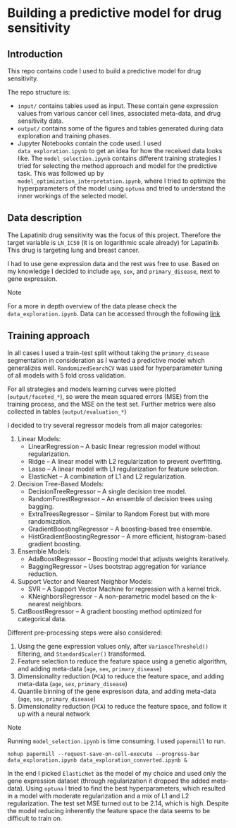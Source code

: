 # Building a predictive model for drug sensitivity

## Introduction

This repo contains code I used to build a predictive model for drug sensitivity. 

The repo structure is:
- `input/` contains tables used as input. These contain gene expression values from various cancer cell lines, associated meta-data, and drug sensitivity data.
- `output/` contains some of the figures and tables generated during data exploration and training phases.
- Jupyter Notebooks contain the code used. I used `data_exploration.ipynb` to get an idea for how the received data looks like. The `model_selection.ipynb` contains different training strategies I tried for selecting the method approach and model for the predictive task. This was followed up by `model_optimization_interpretation.ipynb`, where I tried to optimize the hyperparameters of the model using `optuna` and tried to understand the inner workings of the selected model.

## Data description

The Lapatinib drug sensitivity was the focus of this project. Therefore the target variable is `LN_IC50` (it is on logarithmic scale already) for Lapatinib. This drug is targeting lung and breast cancer.

I had to use gene expression data and the rest was free to use. Based on my knowledge I decided to include `age`, `sex`, and `primary_disease`, next to gene expression. 

> [!NOTE]  
> For a more in depth overview of the data please check the `data_exploration.ipynb`. Data can be accessed through the following [link](https://drive.google.com/drive/folders/1kvpgSCfgDchlP5wfBjvUR0E8hdNFvE5r?usp=share_link)

## Training approach

In all cases I used a train-test split without taking the `primary_disease` segmentation in consideration as I wanted a predictive model which generalizes well. `RandomizedSearchCV` was used for hyperparameter tuning of all models with 5 fold cross validation. 

For all strategies and models learning curves were plotted (`output/faceted_*`), so were the mean squared errors (MSE) from the training process, and the MSE on the test set. Further metrics were also collected in tables (`output/evaluation_*`)

I decided to try several regressor models from all major categories:
1. Linear Models:
    - LinearRegression – A basic linear regression model without regularization.
    - Ridge – A linear model with L2 regularization to prevent overfitting.
    - Lasso – A linear model with L1 regularization for feature selection.
    - ElasticNet – A combination of L1 and L2 regularization.
2. Decision Tree-Based Models:
    - DecisionTreeRegressor – A single decision tree model.
    - RandomForestRegressor – An ensemble of decision trees using bagging.
    - ExtraTreesRegressor – Similar to Random Forest but with more randomization.
    - GradientBoostingRegressor – A boosting-based tree ensemble.
    - HistGradientBoostingRegressor – A more efficient, histogram-based gradient boosting.
3. Ensemble Models:
    - AdaBoostRegressor – Boosting model that adjusts weights iteratively.
    - BaggingRegressor – Uses bootstrap aggregation for variance reduction.
4. Support Vector and Nearest Neighbor Models:
    - SVR – A Support Vector Machine for regression with a kernel trick.
    - KNeighborsRegressor – A non-parametric model based on the k-nearest neighbors.
5. CatBoostRegressor – A gradient boosting method optimized for categorical data.

Different pre-processing steps were also considered:
1. Using the gene expression values only, after `VarianceThreshold()` filtering, and `StandardScaler()` transformed.
2. Feature selection to reduce the feature space using a genetic algorithm, and adding meta-data (`age`, `sex`, `primary_disease`)
3. Dimensionality reduction (`PCA`) to reduce the feature space, and adding meta-data (`age`, `sex`, `primary_disease`)
4. Quantile binning of the gene expresison data, and adding meta-data (`age`, `sex`, `primary_disease`)
5. Dimensionality reduction (`PCA`) to reduce the feature space, and follow it up with a neural network

> [!NOTE]  
> Running `model_selection.ipynb` is time consuming. I used `papermill` to run.
> ```
> nohup papermill --request-save-on-cell-execute --progress-bar data_exploration.ipynb data_exploration_converted.ipynb &
> ```

In the end I picked `ElasticNet` as the model of my choice and used only the gene expression dataset (through regularization it dropped the added meta-data). Using `optuna` I tried to find the best hyperparameters, which resulted in a model with moderate regularization and a mix of L1 and L2 regularization. The test set MSE turned out to be 2.14, which is high. Despite the model reducing inherently the feature space the data seems to be difficult to train on. 
